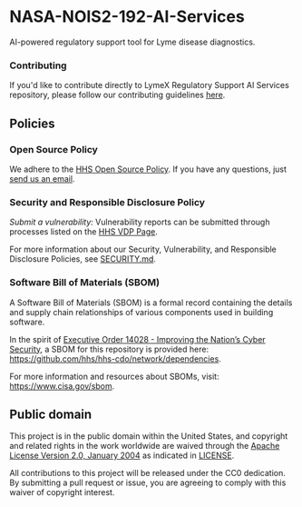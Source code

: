# NASA-NOIS2-192-AI-Services

AI-powered regulatory support tool for Lyme disease diagnostics.

### Contributing

If you'd like to contribute directly to LymeX Regulatory Support AI Services repository, please follow our contributing guidelines [here](CONTRIBUTING.md).

## Policies

### Open Source Policy

We adhere to the [HHS Open Source Policy](https://www.hhs.gov/sites/default/files/hhs-open-gov-plan-v4-2016.pdf). If you have any questions, just [send us an email](mailto:cdo@hhs.gov).

### Security and Responsible Disclosure Policy

_Submit a vulnerability:_ Vulnerability reports can be submitted through processes listed on the [HHS VDP Page](https://www.hhs.gov/vulnerability-disclosure-policy/index.html). 

For more information about our Security, Vulnerability, and Responsible Disclosure Policies, see [SECURITY.md](SECURITY.md).

### Software Bill of Materials (SBOM)

A Software Bill of Materials (SBOM) is a formal record containing the details and supply chain relationships of various components used in building software.

In the spirit of [Executive Order 14028 - Improving the Nation’s Cyber Security](https://www.gsa.gov/technology/it-contract-vehicles-and-purchasing-programs/information-technology-category/it-security/executive-order-14028), a SBOM for this repository is provided here: https://github.com/hhs/hhs-cdo/network/dependencies.

For more information and resources about SBOMs, visit: https://www.cisa.gov/sbom.

## Public domain

This project is in the public domain within the United States, and copyright and related rights in the work worldwide are waived through the [Apache License Version 2.0, January 2004](https://www.apache.org/licenses/LICENSE-2.0.txt) as indicated in [LICENSE](LICENSE).

All contributions to this project will be released under the CC0 dedication. By submitting a pull request or issue, you are agreeing to comply with this waiver of copyright interest.